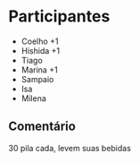 # Participantes

* Coelho +1
* Hishida +1
* Tiago
* Marina +1
* Sampaio
* Isa
* Milena

## Comentário

30 pila cada, levem suas bebidas
